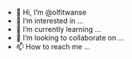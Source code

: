 - 👋 Hi, I’m @olfitwanse
- 👀 I’m interested in ...
- 🌱 I’m currently learning ...
- 💞️ I’m looking to collaborate on ...
- 📫 How to reach me ...

<!---
olfitwanse/olfitwanse is a ✨ special ✨ repository because its `README.md` (this file) appears on your GitHub profile.
You can click the Preview link to take a look at your changes.
--->
